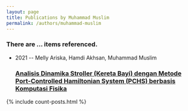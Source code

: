 ```yaml
---
layout: page
title: Publications by Muhammad Muslim
permalink: /authors/muhammad-muslim
---
```


<h3 id="number-posts">There are ... items referenced.</h3>
<ul class="post-list">
<li><span class='post-meta'>2021 -- Melly Ariska, Hamdi Akhsan, Muhammad Muslim</span><h3><a class='post-link' href="{{ site.baseurl }}/analisis-dinamika-stroller-kereta-bayi-dengan-metode-port-controlled-hamiltonian-system-pchs-berbasis-komputasi-fisika">Analisis Dinamika Stroller (Kereta Bayi) dengan Metode Port-Controlled Hamiltonian System (PCHS) berbasis Komputasi Fisika</a></h3></li>

</ul>
{% include count-posts.html %}
